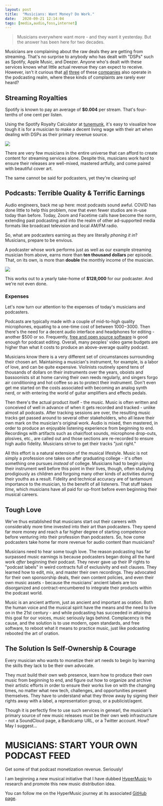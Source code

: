 ```yaml
---
layout: post
title:  "Musicians: Want Money? Do Work."
date:   2020-09-21 12:14:04
tags: [media,audio,foss,internet]
---
```

> Musicians everywhere want more - and they want it yesterday. But the answer has been here for two decades.

Musicians are complaining about the raw deals they are getting from streaming. That's no surprise to anybody who has dealt with "DSPs" such as Spotify, Apple Music, and Deezer. Anyone who's dealt with these services knows what little actual revenue they can expect to receive. However, isn't it curious that [all](https://podcasters.spotify.com/) [three](https://podcasts.apple.com/us/genre/podcasts/id26) of these [companies](https://www.stitcher.com/) also operate in the podcasting realm, where these kinds of complaints are rarely ever heard?

## Streaming Royalties

Spotify is known to pay an average of **$0.004** per stream. That's four-tenths of one cent per listen.

Using the Spotify Royalty Calculator at [tunemunk](https://tunemunk.com/spotify-royalty-calculator/), it's easy to visualize how tough it is for a musician to make a decent living wage with their art when dealing with DSPs as their primary revenue source.

![](/tm.jpg)

There are very few musicians in the entire universe that can afford to create content for streaming services alone. Despite this, musicians work hard to ensure their releases are well-mixed, mastered artfully, and come paired with beautiful cover art.

The same cannot be said for podcasters, yet they're cleaning up!

## Podcasts: Terrible Quality & Terrific Earnings

Audio engineers, back me up here: most podcasts sound awful. COVID has done little to help this problem, now that even fewer studios are in-use today than before. Today, Zoom and Facetime calls have become the norm, extending past podcasting and into the realm of other ad-supported media formats like broadcast television and local AM/FM radio.

So, what are podcasters earning as they are literally *phoning it in*? Musicians, prepare to be envious.

A podcaster whose work performs just as well as our example streaming musician from above, earns more than **ten thousand dollars** per episode. That, on its own, is more than **double** the monthly income of the musician.

![](/tm2.jpg)

This works out to a yearly take-home of **$128,000** for our podcaster. And we're not even done.

### Expenses

Let's now turn our attention to the expenses of today's musicians and podcasters.

Podcasts are typically made with a couple of mid-to-high quality microphones, equating to a one-time cost of between $1000-$3000. Then there's the need for a decent audio interface and headphones for editing - another $500 or so. Frequently, [free and open source software](https://www.audacityteam.org/) is good enough for podcast editing. Overall, many peoples' video game budgets are higher than what it costs to produce an above-average quality podcast.

Musicians know there is a very different set of circumstances surrounding their chosen art. Maintaining a musician's instrument, for example, is a labor of love, and can be quite expensive. Violinists routinely spend tens of thousands of dollars on their instruments over the years, oboists and bassoonists sit at home carving their own reeds regularly, and singers forgo air conditioning and hot coffee so as to protect their instrument. Don't even get me started on the costs associated with becoming an analog synth nerd, or with entering the world of guitar amplifiers and effects pedals.

Then there's the actual product itself - the music. Music is often written and conceived of well in advance of when it gets recorded and tracked - unlike almost all podcasts. After tracking sessions are over, the resulting music tracks get passed around to several other stakeholders, who all leave their own mark on the musician's original work. Audio is mixed, then mastered, in order to produce an enjoyable listening experience from beginning to end. Recordings with artifacts such as chair/foot sounds, microphone drop-outs, plosives, etc., are called out and those sections are re-recorded to ensure high audio fidelity. Musicians strive to get their tracks "just right."

All this effort is a natural extension of the musical lifestyle. Music is not simply a profession one takes on after graduating college - it's often something one pursues *instead* of college. Musicians had to begin playing their instrument well before this point in their lives, though, often studying prodigiously as children and forgoing many other kinds of activities during their youths as a result. Fidelity and technical accuracy are of tantamount importance to the musician, to the benefit of all listeners. That stuff takes *time*, which musicians have all paid for up-front before even beginning their musical careers.

## Tough Love

We've thus established that musicians start out their careers with considerably more time invested into their art than podcasters. They spend far more money and reach a far higher degree of starting competence before venturing into their profession than podcasters. So, how come podcasters take home far more revenue for audio content than musicians?

Musicians need to hear some tough love. The reason podcasting has far surpassed music earnings is because podcasters began doing all the hard work *after* beginning their podcast. They never gave up their IP rights to "podcast labels" in weird contracts full of exclusivity and exit clauses. They learned how to edit, mix, and master their own recordings. They advocated for their own sponsorship deals, their own content policies, and even their own music assets - because the musicians' ancient labels are too disorganized and contract-encumbered to integrate their products within the podcast world.

Music is an ancient artform, just as ancient and important as oration. Both the human voice and the musical spirit have the means and the need to live on in the 21st century - and while podcasting has succeeded in attaining this goal for our voices, music seriously lags behind. Complacency is the cause, and the solution is to use modern, open standards, and free software, to reboot what it means to practice music, just like podcasting rebooted the art of oration.

## The Solution Is Self-Ownership & Courage

Every musician who wants to monetize their art needs to begin by learning the skills they lack to be their own advocate.

They must build their own web presence, learn how to produce their own music from beginning to end, and figure out how to organize and archive their artistic efforts in order to ensure their works live on with the changing times, no matter what new tech, challenges, and opportunities present themselves. They have to understand what they throw away by signing their rights away with a label, a representation group, or a publicist/agent.

Though it is perfectly fine to use such services in genearl, the musician's primary source of new music releases must be their own web infrastructure - not a SoundCloud page, a Bandcamp URL, or a Twitter account.  How? May I suggest...

# MUSICIANS: START YOUR OWN PODCAST FEED

Get some of that podcast monetization revenue. Seriously!

I am beginning a new musical initiative that I have dubbed [HyperMusic](https://sacreddata.github.io/HyperMusic/) to research and promote this new music distribution idea.

You can follow me on the HyperMusic journey at its associated [GitHub page](https://github.com/SacredData/HyperMusic).
